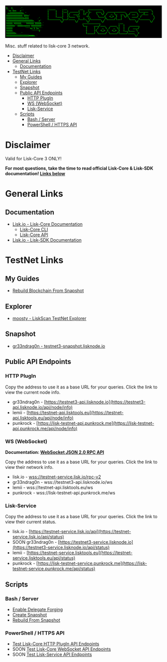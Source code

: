 ![##Images_README_Header##](./PNG/Header.png)

Misc. stuff related to lisk-core 3 network.

- [Disclaimer](#disclaimer)
- [General Links](#general-links)
  - [Documentation](#documentation)
- [TestNet Links](#testnet-links)
  - [My Guides](#my-guides)
  - [Explorer](#explorer)
  - [Snapshot](#snapshot)
  - [Public API Endpoints](#public-api-endpoints)
    - [HTTP PlugIn](#http-plugin)
    - [WS (WebSocket)](#ws-websocket)
    - [Lisk-Service](#lisk-service)
  - [Scripts](#scripts)
    - [Bash / Server](#bash--server)
    - [PowerShell / HTTPS API](#powershell--https-api)

# Disclaimer

Valid for Lisk-Core 3 ONLY!

**For most questions, take the time to read official Lisk-Core & Lisk-SDK documentation! [Links below](#documentation)**

# General Links

## Documentation

* [Lisk.io - Lisk-Core Documentation](https://lisk.io/documentation/lisk-core/v3/index.html)
  * [Lisk-Core CLI](https://lisk.io/documentation/lisk-core/v3/reference/cli.html)
  * [Lisk-Core API](https://lisk.io/documentation/lisk-core/v3/reference/api.html)
* [Lisk.io - Lisk-SDK Documentation](https://lisk.io/documentation/lisk-sdk/)

# TestNet Links

## My Guides

* [Rebuild Blockchain From Snapshot](https://github.com/Gr33nDrag0n69/LiskCore3Tools/blob/main/MD/RebuildBlockchainFromSnapshot.md)

## Explorer

* [moosty - LiskScan TestNet Explorer](https://testnet.liskscan.com/)

## Snapshot

* [gr33ndrag0n - testnet3-snapshot.lisknode.io](https://testnet3-snapshot.lisknode.io/)

## Public API Endpoints

### HTTP PlugIn

Copy the address to use it as a base URL for your queries.
Click the link to view the current node info.

* gr33ndrag0n - [https://testnet3-api.lisknode.io](https://testnet3-api.lisknode.io/api/node/info)
* lemii - [https://testnet-api.lisktools.eu](https://testnet-api.lisktools.eu/api/node/info)
* punkrock - [https://lisk-testnet-api.punkrock.me](https://lisk-testnet-api.punkrock.me/api/node/info)

### WS (WebSocket)

**Documentation: [WebSocket JSON 2.0 RPC API](https://lisk.com/documentation/lisk-service/references/rpc-api.html)**

Copy the address to use it as a base URL for your queries.
Click the link to view their network info.

* lisk.io - [wss://testnet-service.lisk.io/rpc-v2](https://htmlpreview.github.io/?https://github.com/Gr33nDrag0n69/LiskCore3Tools/blob/ws/WS/liskio-testnet-network-status.html)
* gr33ndrag0n - wss://testnet3-api.lisknode.io/ws
* lemii - wss://testnet-api.lisktools.eu/ws
* punkrock - wss://lisk-testnet-api.punkrock.me/ws

### Lisk-Service

Copy the address to use it as a base URL for your queries.
Click the link to view their current status.

* lisk.io - [https://testnet-service.lisk.io/api](https://testnet-service.lisk.io/api/status)
* SOON gr33ndrag0n - [https://testnet3-service.lisknode.io](https://testnet3-service.lisknode.io/api/status)
* lemii - [https://testnet-service.lisktools.eu](https://testnet-service.lisktools.eu/api/status)
* punkrock - [https://lisk-testnet-service.punkrock.me](https://lisk-testnet-service.punkrock.me/api/status)
  
## Scripts

### Bash / Server

* [Enable Delegate Forging](https://raw.githubusercontent.com/Gr33nDrag0n69/LiskCore3Tools/main/SH/lisk-enable-forging.sh)
* [Create Snapshot](https://raw.githubusercontent.com/Gr33nDrag0n69/LiskCore3Tools/main/SH/lisk-create-snapshot.sh)
* [Rebuild From Snapshot](https://raw.githubusercontent.com/Gr33nDrag0n69/LiskCore3Tools/main/SH/lisk-rebuild.sh)

### PowerShell / HTTPS API

* [Test Lisk-Core HTTP PlugIn API Endpoints](https://github.com/Gr33nDrag0n69/LiskCore3Tools/blob/main/PS1/Test-LiskCoreAPI.ps1)
* SOON [Test Lisk-Core WebSocket API Endpoints]()
* SOON [Test Lisk-Service API Endpoints]()
